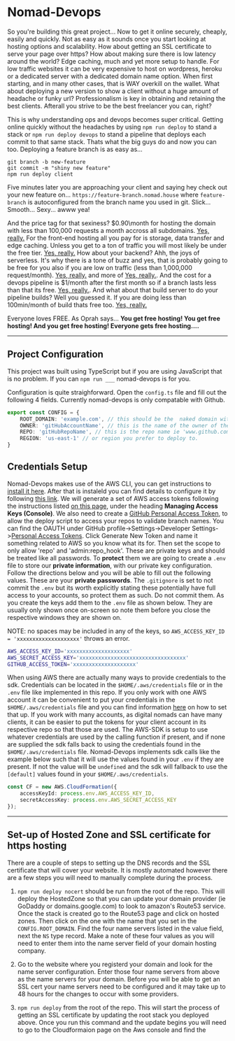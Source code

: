 # Nomad-Devops
So you're building this great project... Now to get it online securely, cheaply, easily and quickly.  Not as easy as it sounds once you start looking at hosting options and scalability.  How about getting an SSL certificate to serve your page over https? How about making sure there is low latency around the world? Edge caching, much and yet more setup to handle. For low traffic websites it can be very expensive to host on wordpress, heroku or a dedicated server with a dedicated domain name option.  When first starting, and in many other cases, that is WAY overkill on the wallet.  What about deploying a new version to show a client without a huge amount of headache or funky url? Professionalism is key in obtaining and retaining the best clients.  Afterall you strive to be the best freelancer you can, right?

This is why understanding ops and devops becomes super critical.  Getting online quickly without the headaches by using `npm run deploy` to stand a stack or `npm run deploy devops` to stand a pipeline that deploys each commit to that same stack. Thats what the big guys do and now you can too. Deploying a feature branch is as easy as...
```
git branch -b new-feature
git commit -m "shiny new feature"
npm run deploy client
```
Five minutes later you are approaching your client and saying hey check out your new feature on... `https://feature-branch.nomad.house` where `feature-branch` is autoconfigured from the branch name you used in git. Slick... Smooth... Sexy... awww yea!

And the price tag for that sexiness? $0.90\month for hosting the domain with less than 100,000 requests a month accross all subdomains. [Yes, really.](https://aws.amazon.com/route53/pricing/)  For the front-end hosting all you pay for is storage, data transfer and edge caching. Unless you get to a ton of traffic you will most likely be under the free tier. [Yes, really.](https://aws.amazon.com/s3/pricing/)  How about your backend?  Ahh, the joys of serverless.  It's why there is a tone of buzz and yes, that is probably going to be free for you also if you are low on traffic (less than 1,000,000 request/month).  [Yes, really.](https://aws.amazon.com/lambda/pricing/) and more of [Yes, really.](https://aws.amazon.com/api-gateway/pricing/). And the cost for a devops pipeline is $1/month after the first month so if a branch lasts less than that its free.  [Yes, really.](https://aws.amazon.com/codepipeline/pricing/). And what about that build server to do your pipeline builds? Well you guessed it. If you are doing less than 100min/month of build thats free too. [Yes, really.](https://aws.amazon.com/codebuild/pricing)

Everyone loves FREE. As Oprah says... **You get free hosting! You get free hosting! And you get free hosting! Everyone gets free hosting....**

---
## Project Configuration
This project was built using TypeScript but if you are using JavaScript that is no problem.  If you can `npm run ___` nomad-devops is for you.  

Configuration is quite straighforward.  Open the `config.ts` file and fill out the following 4 fields.  Currently nomad-devops is only compatable with Github.
```typescript
export const CONFIG = {
    ROOT_DOMAIN: 'example.com', // this should be the  naked domain without the 'www'
    OWNER: 'gitHubAccountName', // this is the name of the owner of the repo ie 'www.github.com/ownerName'
    REPO: 'gitHubRepoName', // this is the repo name ie 'www.github.com/ownerName/repoName'
    REGION: 'us-east-1' // or region you prefer to deploy to.
}
```

## Credentials Setup
Nomad-Devops makes use of the AWS CLI, you can get instructions to [install it here](https://docs.aws.amazon.com/cli/latest/userguide/cli-chap-install.html).  After that is instaleld you can find details to configure it by following [this link](https://docs.aws.amazon.com/cli/latest/userguide/cli-chap-configure.html). We will generate a set of AWS access tokens following the instructions listed [on this page](https://docs.aws.amazon.com/IAM/latest/UserGuide/id_credentials_access-keys.html), under the heading **Managing Access Keys (Console)**.  We also need to create a [GitHub Personal Access Token](https://github.com/settings/tokens), to allow the deploy script to access your repos to validate branch names. You can find the OAUTH under GitHub profile->Settings->Developer Settings->[Personal Access Tokens](https://github.com/settings/tokens). Click Generate New Token and name it something related to AWS so you know what its for.  Then set the scope to only allow 'repo' and 'admin:repo_hook'. These are private keys and should be treated like all passwords.  To **protect** them we are going to create a `.env` file to store our **private information**, with our private key configuration.  Follow the directions below and you will be able to fill out the following values. These are your **private passwords**. The `.gitignore` is set to not commit the `.env` but its worth explicitly stating these potentially have full access to your accounts, so protect them as such. Do not commit them. As you create the keys add them to the `.env` file as shown below.  They are usually only shown once on-screen so note them before you close the respective windows they are shown on.

NOTE: no spaces may be included in any of the keys, so `AWS_ACCESS_KEY_ID = 'xxxxxxxxxxxxxxxxxxxx'` throws an error. 

```bash
AWS_ACCESS_KEY_ID='xxxxxxxxxxxxxxxxxxxx'
AWS_SECRET_ACCESS_KEY='xxxxxxxxxxxxxxxxxxxxxxxxxxxxxxxxxx'
GITHUB_ACCESS_TOKEN='xxxxxxxxxxxxxxxxxxxx'
```

When using AWS there are actually many ways to provide credentials to the sdk. Credentials can be located in the `$HOME/.aws/credentials` file or in the `.env` file like implemented in this repo. If you only work with one AWS account it can be convenient to put your credentials in the `$HOME/.aws/credentials` file and you can find information [here](https://docs.aws.amazon.com/sdk-for-javascript/v2/developer-guide/loading-node-credentials-shared.html) on how to set that up.  If you work with many accounts, as digital nomads can have many clients, it can be easier to put the tokens for your client account in its respective repo so that those are used.  The AWS-SDK is setup to use whatever credentials are used by the calling function if present, and if none are supplied the sdk falls back to using the credentials found in the `$HOME/.aws/credentials` file. Nomad-Devops implements sdk calls like the example below such that it will use the values found in your `.env` if they are present.  If not the value will be `undefined` and the sdk will fallback to use the `[default]` values found in your `$HOME/.aws/credentials`.
```typescript
const CF = new AWS.CloudFormation({
    accessKeyId: process.env.AWS_ACCESS_KEY_ID,
    secretAccessKey: process.env.AWS_SECRET_ACCESS_KEY
});
```
---

## Set-up of Hosted Zone and SSL certificate for https hosting
There are a couple of steps to setting up the DNS records and the SSL certificate that will cover your website.  It is mostly automated however there are a few steps you will need to manually complete during the process.

1) `npm run deploy nocert` should be run from the root of the repo.  This will deploy the HostedZone so that you can update your domain provider (ie GoDaddy or domains.google.com) to look to amazon's Route53 service. Once the stack is created go to the Route53 page and click on hosted zones. Then click on the one with the name that you set in the `CONFIG.ROOT_DOMAIN`.  Find the four name servers listed in the value field, next the `NS` type record.  Make a note of these four values as you will need to enter them into the name server field of your domain hosting company.

2) Go to the website where you registerd your domain and look for the name server configuration.  Enter those four name servers from above as the name servers for your domain. Before you will be able to get an SSL cert your name servers need to be configured and it may take up to 48 hours for the changes to occur with some providers.

3) `npm run deploy` from the root of the repo. This will start the process of getting an SSL certificate by updating the root stack you deployed above.  Once you run this command and the update begins you will need to go to the Cloudformaion page on the Aws console and find the 